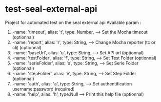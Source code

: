 # test-seal-external-api
Project for automated test on the seal external api
Available param :
<ol>
  <li> -name: 'timeout', alias: 't', type: Number, --> Set the Mocha timeout (optionnal)</li>
  <li> -name: 'report', alias: 'r',  type: String, --> Change Mocha reporter (tc or cli) (optionnal)</li>
  <li> -name: 'baseUrl', alias: 'u', type: String, --> Set API url (optionnal)</li>
  <li> -name: 'testFolder', alias: 'f', type: String, --> Set Test Folder (optionnal)</li>
  <li> -name: 'serieFolder', alias: 's', type: String, --> Set Serie Folder (optionnal)</li>
  <li> -name: 'stepFolder', alias: 'e', type: String, --> Set Step Folder (optionnal)</li>
  <li> -name: 'auth', alias: 'a', type: String, --> Set authentification username:password (required)</li>
  <li> -name: 'help', alias: 'h', type:Null --> Print this help file (optionnal)</li>
</ol>
